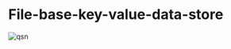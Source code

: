# File-base-key-value-data-store

![qsn](https://user-images.githubusercontent.com/57318323/103437109-43474580-4c49-11eb-9ce3-dac5c3481810.JPG)
